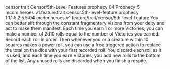 <ability>
  <metadata>
    <class>censor</class>
    <feature_type>trait</feature_type>
    <file_dpath>Censor/5th-Level Features</file_dpath>
    <item_id>prophecy</item_id>
    <item_index>04</item_index>
    <item_name>Prophecy</item_name>
    <level>5</level>
    <scc>mcdm.heroes.v1:feature.trait.censor.5th-level-feature:prophecy</scc>
    <scdc>1.1.1:5.2.5.5:04</scdc>
    <source>mcdm.heroes.v1</source>
    <type>feature/trait/censor/5th-level-feature</type>
  </metadata>
  <effects>
    <effect type="mundane">You can better sift through the constant fragmentary visions from your deity and act to make them manifest. Each time you earn 1 or more Victories, you can make a number of 2d10 rolls equal to the number of Victories you earned. Record each roll in order. Then whenever you or a creature within 10 squares makes a power roll, you can use a free triggered action to replace the total on the dice with your first recorded roll.
You discard each roll as it is used, and each time you earn Victories, you add new rolls to the bottom of the list. Any unused rolls are discarded when you finish a respite.</effect>
  </effects>
</ability>
